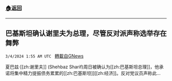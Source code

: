###  [:house:返回](README.md)
---


## 巴基斯坦确认谢里夫为总理，尽管反对派声称选举存在舞弊
`3/4/2024 1:55 AM UTC ` [轉載自GNews](https://gnews.org/articles/2362027)

夏巴兹·[[zh:谢里夫]] (Shehbaz Sharif)周日被确认为[[zh:巴基斯坦总理]]，他承诺将集中精力提振债务累累的[[zh:巴基斯坦]][[zh:经济]]。反对党议员声称此...
